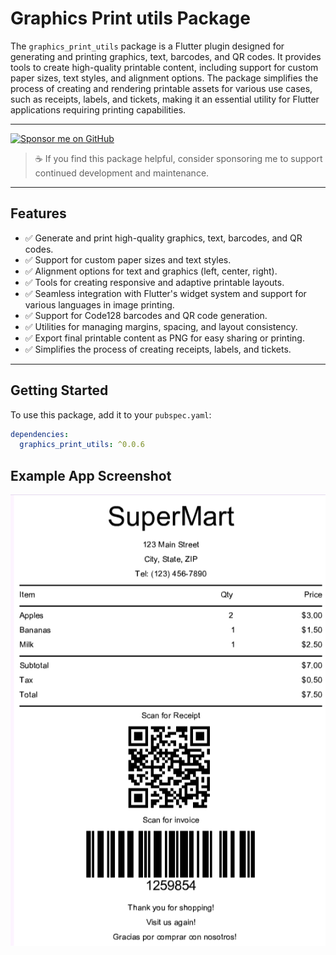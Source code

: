 # Graphics Print utils Package

The `graphics_print_utils` package is a Flutter plugin designed for generating and printing graphics, text, barcodes, and QR codes. It provides tools to create high-quality printable content, including support for custom paper sizes, text styles, and alignment options. The package simplifies the process of creating and rendering printable assets for various use cases, such as receipts, labels, and tickets, making it an essential utility for Flutter applications requiring printing capabilities.

---

<a href="https://github.com/sponsors/sbrsubuvga" target="_blank">
  <img src="https://img.shields.io/badge/💖%20Sponsor%20on-GitHub%20Sponsors-blueviolet?style=for-the-badge&logo=github-sponsors" alt="Sponsor me on GitHub" />
</a>

> ☕ If you find this package helpful, consider sponsoring me to support continued development and maintenance.

---

## Features

- ✅ Generate and print high-quality graphics, text, barcodes, and QR codes.
- ✅ Support for custom paper sizes and text styles.
- ✅ Alignment options for text and graphics (left, center, right).
- ✅ Tools for creating responsive and adaptive printable layouts.
- ✅ Seamless integration with Flutter's widget system and support for various languages in image printing.
- ✅ Support for Code128 barcodes and QR code generation.
- ✅ Utilities for managing margins, spacing, and layout consistency.
- ✅ Export final printable content as PNG for easy sharing or printing.
- ✅ Simplifies the process of creating receipts, labels, and tickets.

---

## Getting Started

To use this package, add it to your `pubspec.yaml`:

```yaml
dependencies:
  graphics_print_utils: ^0.0.6
```



## Example App Screenshot


<img alt="Example App Screenshot" src="https://raw.githubusercontent.com/sbrsubuvga/graphics_print_utils/refs/heads/main/assets/Screenshot.png"  />